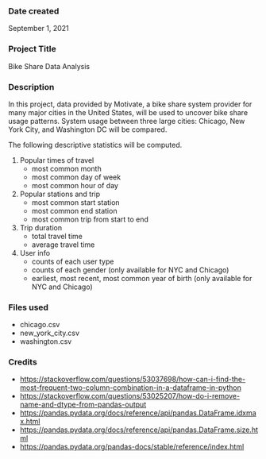 ### Date created
September 1, 2021

### Project Title
Bike Share Data Analysis

### Description
In this project, data provided by Motivate, a bike share system provider for many major cities in the United States, will be used to uncover bike share usage patterns. System usage between three large cities: Chicago, New York City, and Washington DC will be compared.

The following descriptive statistics will be computed.
1. Popular times of travel
    * most common month
    * most common day of week
    * most common hour of day
2. Popular stations and trip
    * most common start station
    * most common end station
    * most common trip from start to end
3. Trip duration
    * total travel time
    * average travel time
4. User info
    * counts of each user type
    * counts of each gender (only available for NYC and Chicago)
    * earliest, most recent, most common year of birth (only available for NYC and Chicago)

### Files used
* chicago.csv
* new_york_city.csv
* washington.csv

### Credits
* https://stackoverflow.com/questions/53037698/how-can-i-find-the-most-frequent-two-column-combination-in-a-dataframe-in-python
* https://stackoverflow.com/questions/53025207/how-do-i-remove-name-and-dtype-from-pandas-output
* https://pandas.pydata.org/docs/reference/api/pandas.DataFrame.idxmax.html
* https://pandas.pydata.org/docs/reference/api/pandas.DataFrame.size.html
* https://pandas.pydata.org/pandas-docs/stable/reference/index.html


